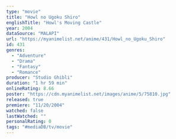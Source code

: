 ```yaml
---
type: "movie"
title: "Howl no Ugoku Shiro"
englishTitle: "Howl's Moving Castle"
year: 2004
dataSource: "MALAPI"
url: "https://myanimelist.net/anime/431/Howl_no_Ugoku_Shiro"
id: 431
genres: 
  - "Adventure"
  - "Drama"
  - "Fantasy"
  - "Romance"
producer: "Studio Ghibli"
duration: "1 hr 59 min"
onlineRating: 8.66
poster: "https://cdn.myanimelist.net/images/anime/5/75810.jpg"
released: true
premiere: "11/20/2004"
watched: false
lastWatched: ""
personalRating: 0
tags: "#mediaDB/tv/movie"
---
```

